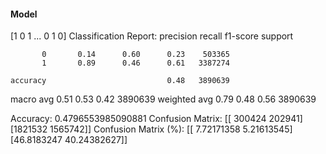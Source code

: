 #### Model
[1 0 1 ... 0 1 0]
Classification Report:
              precision    recall  f1-score   support

           0       0.14      0.60      0.23    503365
           1       0.89      0.46      0.61   3387274

    accuracy                           0.48   3890639
   macro avg       0.51      0.53      0.42   3890639
weighted avg       0.79      0.48      0.56   3890639

Accuracy: 0.4796553985090881
Confusion Matrix:
[[ 300424  202941]
 [1821532 1565742]]
Confusion Matrix (%):
[[ 7.72171358  5.21613545]
 [46.8183247  40.24382627]]
